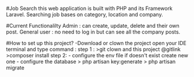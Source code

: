 #Job Search 
 this web application is built with PHP and its Framework Laravel.
 Searching job bases on category, location and company.
 
#Current Functionalilty 
Admin : can create, update, delete and their own post.
General user : no need to log in but can see all the company posts.

#How to set up this project?
-Download or clown the project 
 open your IDE terminal and type command : 
      step 1 :
       >git clown and this project @gitlink
       >composer install
      step 2:
       - configure the env file if doesn't exist create new one 
       - configure the database 
       > php artisan key:generate
       > php artisan migrate
       


